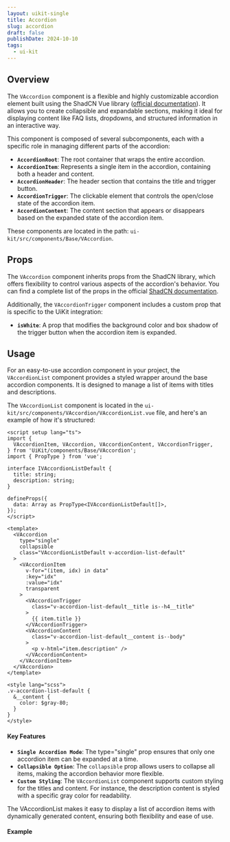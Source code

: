 ```yaml
---
layout: uikit-single
title: Accordion
slug: accordion
draft: false
publishDate: 2024-10-10
tags:
  - ui-kit
---
```

## Overview

The `VAccordion` component is a flexible and highly customizable accordion element built using the ShadCN Vue library ([official documentation](https://www.shadcn-vue.com/docs/components/accordion.html)). It allows you to create collapsible and expandable sections, making it ideal for displaying content like FAQ lists, dropdowns, and structured information in an interactive way.

This component is composed of several subcomponents, each with a specific role in managing different parts of the accordion:

- **`AccordionRoot`**: The root container that wraps the entire accordion.
- **`AccordionItem`**: Represents a single item in the accordion, containing both a header and content.
- **`AccordionHeader`**: The header section that contains the title and trigger button.
- **`AccordionTrigger`**: The clickable element that controls the open/close state of the accordion item.
- **`AccordionContent`**: The content section that appears or disappears based on the expanded state of the accordion item.

These components are located in the path: `ui-kit/src/components/Base/VAccordion`.

## Props

The `VAccordion` component inherits props from the ShadCN library, which offers flexibility to control various aspects of the accordion's behavior. You can find a complete list of the props in the official [ShadCN documentation](https://www.shadcn-vue.com/docs/components/accordion.html).

Additionally, the `VAccordionTrigger` component includes a custom prop that is specific to the UiKit integration:
- **`isWhite`**: A prop that modifies the background color and box shadow of the trigger button when the accordion item is expanded.

## Usage

For an easy-to-use accordion component in your project, the `VAccordionList` component provides a styled wrapper around the base accordion components. It is designed to manage a list of items with titles and descriptions.

The `VAccordionList` component is located in the `ui-kit/src/components/VAccordion/VAccordionList.vue` file, and here's an example of how it's structured:

```vue
<script setup lang="ts">
import {
  VAccordionItem, VAccordion, VAccordionContent, VAccordionTrigger,
} from 'UiKit/components/Base/VAccordion';
import { PropType } from 'vue';

interface IVAccordionListDefault {
  title: string;
  description: string;
}

defineProps({
  data: Array as PropType<IVAccordionListDefault[]>,
});
</script>

<template>
  <VAccordion
    type="single"
    collapsible
    class="VAccordionListDefault v-accordion-list-default"
  >
    <VAccordionItem
      v-for="(item, idx) in data"
      :key="idx"
      :value="idx"
      transparent
    >
      <VAccordionTrigger
        class="v-accordion-list-default__title is--h4__title"
      >
        {{ item.title }}
      </VAccordionTrigger>
      <VAccordionContent
        class="v-accordion-list-default__content is--body"
      >
        <p v-html="item.description" />
      </VAccordionContent>
    </VAccordionItem>
  </VAccordion>
</template>

<style lang="scss">
.v-accordion-list-default {
  &__content {
    color: $gray-80;
  }
}
</style>
```

#### Key Features

- **`Single Accordion Mode`**: The type="single" prop ensures that only one accordion item can be expanded at a time.
- **`Collapsible Option`**: The `collapsible` prop allows users to collapse all items, making the accordion behavior more flexible.
- **`Custom Styling`**: The `VAccordionList` component supports custom styling for the titles and content. For instance, the description content is styled with a specific gray color for readability.

The VAccordionList makes it easy to display a list of accordion items with dynamically generated content, ensuring both flexibility and ease of use.

#### Example
<script setup lang="ts">
import VAccordionList from 'UiKit/components/VAccordion/VAccordionList.vue';
const data = [
  {
    title: 'Title 1',
    description: 'Description 1',
  },
  {
    title: 'Title 2',
    description: 'Description 2',
  },
  {
    title: 'Title 3',
    description: 'Description 3',
  },
]
</script>

<div class="is--margin-top-40">
  <VAccordionList
    :data="data"
  />
</div>